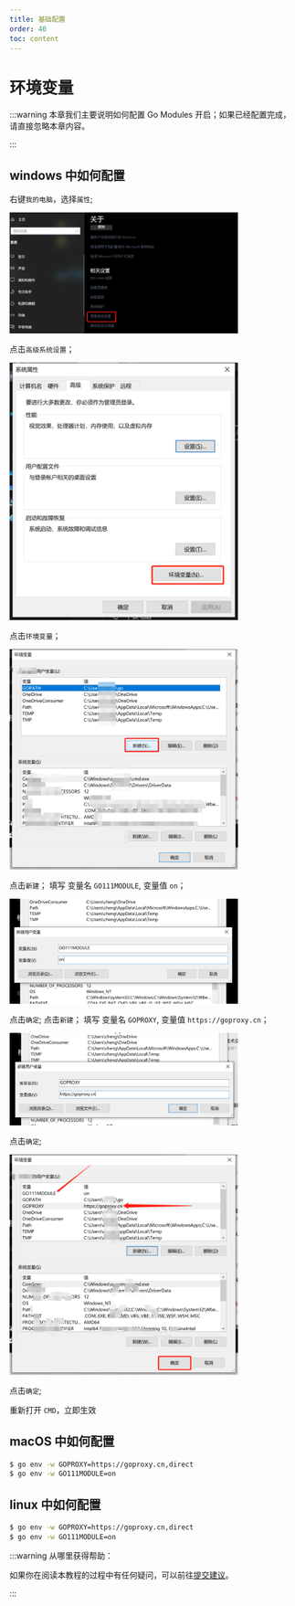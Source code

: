 ```yaml
---
title: 基础配置
order: 40
toc: content
---
```


# 环境变量

:::warning
本章我们主要说明如何配置 Go Modules 开启；如果已经配置完成，请直接忽略本章内容。

:::

## windows 中如何配置

右键`我的电脑`，选择`属性`;

<img src="https://raw.githubusercontent.com/wenjianzhang/image/master/img/wodediannaoshuxing.png" width="400px" />

点击`高级系统设置`；

<img src="https://raw.githubusercontent.com/wenjianzhang/image/master/img/xitongshuxing.png" width="400px" />

点击`环境变量`；

<img src="https://raw.githubusercontent.com/wenjianzhang/image/master/img/huanjingbianliang1.png" width="400px" />

点击`新建`；
填写 变量名 `GO111MODULE`, 变量值 `on`；

<img src="https://raw.githubusercontent.com/wenjianzhang/image/master/img/huanjingbianliang2.png" width="400px" />

点击`确定`;
点击`新建`；
填写 变量名 `GOPROXY`, 变量值 `https://goproxy.cn`；

<img src="https://raw.githubusercontent.com/wenjianzhang/image/master/img/huanjingbianliang3.png" width="400px" />

点击`确定`;

<img src="https://raw.githubusercontent.com/wenjianzhang/image/master/img/huanjingbianliang4.png" width="400px" />

点击`确定`;

重新打开 `CMD`，立即生效

## macOS 中如何配置

```bash
$ go env -w GOPROXY=https://goproxy.cn,direct
$ go env -w GO111MODULE=on
```

## linux 中如何配置

```bash
$ go env -w GOPROXY=https://goproxy.cn,direct
$ go env -w GO111MODULE=on
```

:::warning
从哪里获得帮助：

如果你在阅读本教程的过程中有任何疑问，可以前往[提交建议](https://github.com/go-admin-team/go-admin/issues/new)。

:::
